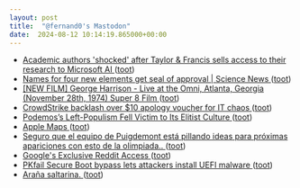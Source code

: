 ```yaml
---
layout: post
title:  "@fernand0's Mastodon"
date:  2024-08-12 10:14:19.865000+00:00
---
```

*  [Academic authors 'shocked' after Taylor & Francis sells access to their research to Microsoft AI ](https://www.thebookseller.com/news/academic-authors-shocked-after-taylor--francis-sells-access-to-their-research-to-microsoft-a) ([toot](https://mastodon.social/@fernand0/112948521196772751))
*  [Names for four new elements get seal of approval \| Science News ](https://www.sciencenews.org/blog/science-ticker/names-four-new-elements-get-seal-approva) ([toot](https://mastodon.social/@fernand0/112948314987070484))
*  [[NEW FILM] George Harrison - Live at the Omni, Atlanta, Georgia (November 28th, 1974) Super 8 Film ](https://www.youtube.com/watch?v=un1wwAu-79g&amp%3Bfeature=youtu.b) ([toot](https://mastodon.social/@fernand0/112948023807149759))
*  [CrowdStrike backlash over $10 apology voucher for IT chaos ](https://www.bbc.com/news/articles/ce58p0048r0) ([toot](https://mastodon.social/@fernand0/112947894542035220))
*  [Podemos’s Left-Populism Fell Victim to Its Elitist Culture ](https://jacobin.com/2024/07/podemos-spain-left-populism-elitist-cultur) ([toot](https://mastodon.social/@fernand0/112947166642103231))
*  [Apple Maps ](https://beta.maps.apple.com/unsupporte) ([toot](https://mastodon.social/@fernand0/112946482482660992))
*  [Seguro que el equipo de Puigdemont está pillando ideas para próximas apariciones con esto de la olimpiada.. ](https://mastodon.social/@fernand0/112945230858130554) ([toot](https://mastodon.social/@fernand0/112945230858130554))
*  [Google's Exclusive Reddit Access ](https://www.404media.co/email/4650b997-7cc3-4578-834c-7e663ed3d516) ([toot](https://mastodon.social/@fernand0/112944555184152850))
*  [PKfail Secure Boot bypass lets attackers install UEFI malware ](https://www.bleepingcomputer.com/news/security/pkfail-secure-boot-bypass-lets-attackers-install-uefi-malware) ([toot](https://mastodon.social/@fernand0/112944395648202955))
*  [Araña saltarina. ](https://avecesunafoto.wordpress.com/2024/08/11/arana-saltarina-2) ([toot](https://mastodon.social/@fernand0/112944366137112553))
